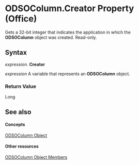 
# ODSOColumn.Creator Property (Office)

Gets a 32-bit integer that indicates the application in which the  **ODSOColumn** object was created. Read-only.


## Syntax

 _expression_. **Creator**

 _expression_ A variable that represents an **ODSOColumn** object.


### Return Value

Long


## See also


#### Concepts


[ODSOColumn Object](f8fe41bd-c9bd-fb5b-8ca7-27940c9c0996.md)
#### Other resources


[ODSOColumn Object Members](2f780b91-4f87-6db0-cab6-cc3689487eb4.md)

